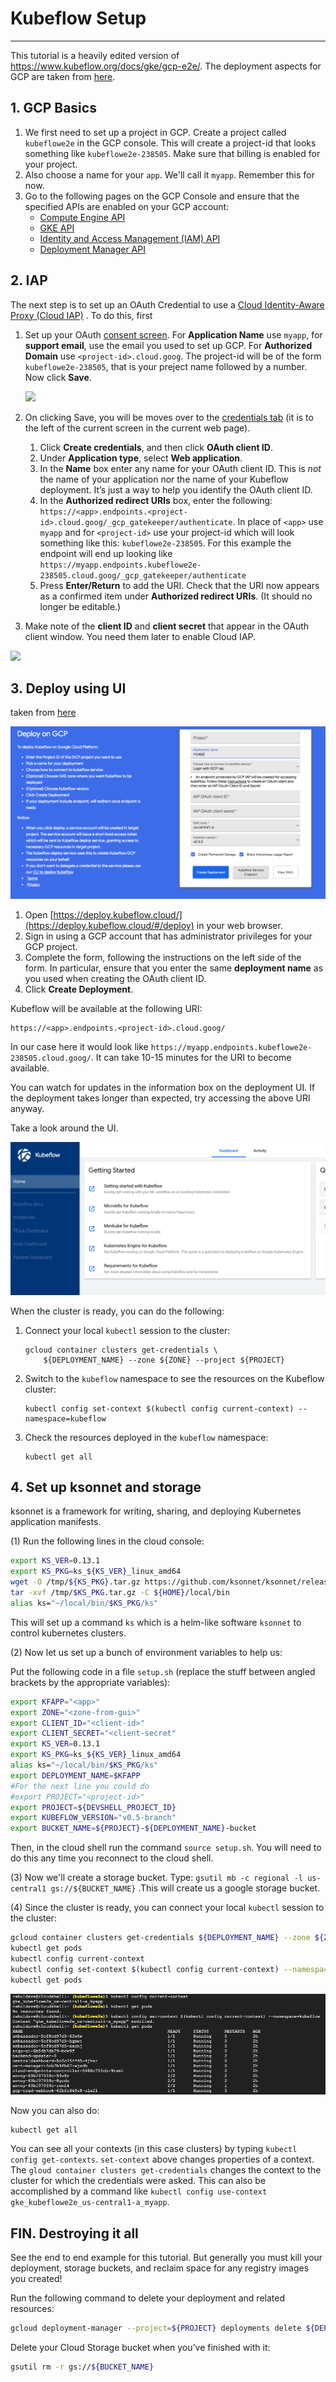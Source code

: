 # Kubeflow Setup

---

This tutorial is a heavily edited version of <https://www.kubeflow.org/docs/gke/gcp-e2e/>. The deployment aspects for GCP are taken from [here](https://www.kubeflow.org/docs/gke/deploy/).

## 1. GCP Basics

1. We first need to set up a project in GCP. Create a project called `kubeflowe2e` in the GCP console. This will create a project-id that looks something like `kubeflowe2e-238505`. Make sure that billing is enabled for your project.
2. Also choose a name for your `app`. We'll call it `myapp`. Remember this for now.
3. Go to the following pages on the GCP Console and ensure that the specified APIs are enabled on your GCP account:
   - [Compute Engine API](https://console.cloud.google.com/apis/library/compute.googleapis.com)
   - [GKE API](https://console.cloud.google.com/apis/library/container.googleapis.com)
   - [Identity and Access Management (IAM) API](https://console.cloud.google.com/apis/library/iam.googleapis.com)
   - [Deployment Manager API](https://console.cloud.google.com/apis/library/deploymentmanager.googleapis.com)

## 2. IAP

The next step is to set up an OAuth Credential to use a [Cloud Identity-Aware Proxy (Cloud IAP)](https://cloud.google.com/iap/docs/) . To do this, first

1. Set up your OAuth [consent screen](https://console.cloud.google.com/apis/credentials/consent). For **Application Name** use `myapp`, for **support email**, use the email you used to set up GCP. For **Authorized Domain** use `<project-id>.cloud.goog`. The project-id will be of the form `kubeflowe2e-238505`, that is your preject name followed by a number. Now click **Save**.

   ![](https://www.kubeflow.org/docs/images/consent-screen.png)

2. On clicking Save, you will be moves over to the [credentials tab](https://console.cloud.google.com/apis/credentials) (it is to the left of the current screen in the current web page).

     1. Click **Create credentials**, and then click **OAuth client ID**.
   2. Under **Application type**, select **Web application**.
   3. In the **Name** box enter any name for your OAuth client ID. This is *not* the name of your application nor the name of your Kubeflow deployment. It’s just a way to help you identify the OAuth client ID.
   4. In the **Authorized redirect URIs** box, enter the following: `https://<app>.endpoints.<project-id>.cloud.goog/_gcp_gatekeeper/authenticate`. In place of `<app>` use `myapp` and for `<project-id>` use your project-id which will look something like this: `kubeflowe2e-238505`. For this example the endpoint will end up looking like `https://myapp.endpoints.kubeflowe2e-238505.cloud.goog/_gcp_gatekeeper/authenticate`
   5. Press **Enter/Return** to add the URI. Check that the URI now appears as a confirmed item under **Authorized redirect URIs**. (It should no longer be editable.)
3. Make note of the **client ID** and **client secret** that appear in the OAuth client window. You need them later to enable Cloud IAP.


![](https://www.kubeflow.org/docs/images/oauth-credential.png)



## 3. Deploy using UI



taken from [here](https://www.kubeflow.org/docs/gke/deploy/deploy-ui/)

![](images/deploy.kubeflow.cloud.png)

1.  Open [https://deploy.kubeflow.cloud/](https://deploy.kubeflow.cloud/#/deploy) in your web browser.
2.  Sign in using a GCP account that has administrator privileges for your GCP project.
3.  Complete the form, following the instructions on the left side of the form. In particular, ensure that you enter the same **deployment name** as you used when creating the OAuth client ID.
4.  Click **Create Deployment**.

Kubeflow will be available at the following URI:

```
https://<app>.endpoints.<project-id>.cloud.goog/
```

In our case here it would look like `https://myapp.endpoints.kubeflowe2e-238505.cloud.goog/`. It can take 10-15 minutes for the URI to become available.

You can watch for updates in the information box on the deployment UI. If the deployment takes longer than expected, try accessing the above URI anyway.

Take a look around the UI.

![](images/kfdash.png)

When the cluster is ready, you can do the following:

1. Connect your local `kubectl` session to the cluster:

   ```
   gcloud container clusters get-credentials \
       ${DEPLOYMENT_NAME} --zone ${ZONE} --project ${PROJECT}
   ```

2. Switch to the `kubeflow` namespace to see the resources on the Kubeflow cluster:

   ```
   kubectl config set-context $(kubectl config current-context) --namespace=kubeflow
   ```

3. Check the resources deployed in the `kubeflow` namespace:

   ```
   kubectl get all
   ```

## 4. Set up ksonnet and storage

ksonnet is a framework for writing, sharing, and deploying Kubernetes application manifests.

(1) Run the following lines in the cloud console:

```bash
export KS_VER=0.13.1
export KS_PKG=ks_${KS_VER}_linux_amd64
wget -O /tmp/${KS_PKG}.tar.gz https://github.com/ksonnet/ksonnet/releases/download/v${KS_VER}/${KS_PKG}.tar.gz
tar -xvf /tmp/$KS_PKG.tar.gz -C ${HOME}/local/bin
alias ks="~/local/bin/$KS_PKG/ks"
```

This will set up a command `ks` which is a helm-like software `ksonnet` to control kubernetes clusters.

(2) Now let us set up a bunch of environment variables to help us:

Put the following code in a file `setup.sh` (replace the stuff between angled brackets by the appropriate variables):

```bash
export KFAPP="<app>"
export ZONE="<zone-from-gui>"
export CLIENT_ID="<client-id>"
export CLIENT_SECRET="<client-secret"
export KS_VER=0.13.1
export KS_PKG=ks_${KS_VER}_linux_amd64
alias ks="~/local/bin/$KS_PKG/ks"
export DEPLOYMENT_NAME=$KFAPP
#For the next line you could do
#export PROJECT="<project-id>"
export PROJECT=${DEVSHELL_PROJECT_ID}
export KUBEFLOW_VERSION="v0.5-branch"
export BUCKET_NAME=${PROJECT}-${DEPLOYMENT_NAME}-bucket
```

Then, in the cloud shell run the command `source setup.sh`. You will need to do this any time you reconnect to the cloud shell.

(3) Now we'll create a storage bucket. Type: `gsutil mb -c regional -l us-central1 gs://${BUCKET_NAME}` .This will create us a google storage bucket.

(4) Since the cluster is ready, you can connect your local `kubectl` session to the cluster:

```bash
gcloud container clusters get-credentials ${DEPLOYMENT_NAME} --zone ${ZONE} --project ${PROJECT}
kubectl get pods
kubectl config current-context
kubectl config set-context $(kubectl config current-context) --namespace=kubeflow
kubectl get pods
```

![](images/kubectlkfns.png)

Now you can also do:

```
kubectl get all
```

You can see all your contexts (in this case clusters) by typing `kubectl config get-contexts`. `set-context` above changes properties of a context. The `gloud container clusters get-credentials` changes the context to the cluster for which the credentials were asked. This can also be accomplished by a command like `kubectl config use-context gke_kubeflowe2e_us-central1-a_myapp`.

## FIN. Destroying it all

See the end to end example for this tutorial. But generally you must kill your deployment, storage buckets, and reclaim space for any registry images you created!

Run the following command to delete your deployment and related resources:

```bash
gcloud deployment-manager --project=${PROJECT} deployments delete ${DEPLOYMENT_NAME}
```

Delete your Cloud Storage bucket when you’ve finished with it:

```bash
gsutil rm -r gs://${BUCKET_NAME}
```
